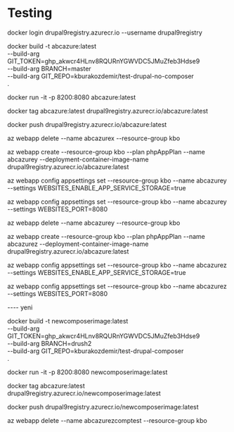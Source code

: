 # Testing

docker login drupal9registry.azurecr.io --username drupal9registry

docker build -t abcazure:latest \
 --build-arg GIT_TOKEN=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 \
 --build-arg BRANCH=master \
 --build-arg GIT_REPO=kburakozdemir/test-drupal-no-composer \
 .

docker run -it -p 8200:8080 abcazure:latest

docker tag abcazure:latest drupal9registry.azurecr.io/abcazure:latest

docker push drupal9registry.azurecr.io/abcazure:latest

az webapp delete --name abcazurex --resource-group kbo

az webapp create --resource-group kbo --plan phpAppPlan --name abcazurey --deployment-container-image-name drupal9registry.azurecr.io/abcazure:latest

az webapp config appsettings set --resource-group kbo --name abcazurey --settings WEBSITES_ENABLE_APP_SERVICE_STORAGE=true

az webapp config appsettings set --resource-group kbo --name abcazurey --settings WEBSITES_PORT=8080

az webapp delete --name abcazurey --resource-group kbo

az webapp create --resource-group kbo --plan phpAppPlan --name abcazurez --deployment-container-image-name drupal9registry.azurecr.io/abcazure:latest

az webapp config appsettings set --resource-group kbo --name abcazurez --settings WEBSITES_ENABLE_APP_SERVICE_STORAGE=true

az webapp config appsettings set --resource-group kbo --name abcazurez --settings WEBSITES_PORT=8080

---- yeni

docker build -t newcomposerimage:latest \
 --build-arg GIT_TOKEN=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 \
 --build-arg BRANCH=drush2 \
 --build-arg GIT_REPO=kburakozdemir/test-drupal-composer \
 .

docker run -it -p 8200:8080 newcomposerimage:latest

docker tag abcazure:latest drupal9registry.azurecr.io/newcomposerimage:latest

docker push drupal9registry.azurecr.io/newcomposerimage:latest

az webapp delete --name abcazurezcomptest --resource-group kbo